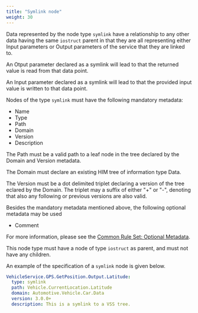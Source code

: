 ```yaml
---
title: "Symlink node"
weight: 30
---
```


Data represented by the node type `symlink` have a relationship to any other data having the same `iostruct` parent in that they are all representing either
Input parameters or Output parameters of the service that they are linked to.

An Otput parameter declared as a symlink will lead to that the returned value is read from that data point.

An Input parameter declared as a symlink will lead to that the provided input value is written to that data point.

Nodes of the type `symlink` must have the following mandatory metadata:
- Name
- Type
- Path
- Domain
- Version
- Description

The Path must be a valid path to a leaf node in the tree declared by the Domain and Version metadata.

The Domain must declare an existing HIM tree of information type Data.

The Version must be a dot delimited triplet declaring a version of the tree eclared by the Domain.
The triplet may a suffix of either "+" or "-", denoting that also any following or previous versions are also valid.

Besides the mandatory metadata mentioned above, the following optional metadata may be used
- Comment

For more information, please see the [Common Rule Set: Optional Metadata](/hierarchical_information_model/common_rule_set/basics#optional-metadata).

This node type must have a node of type `iostruct` as parent, and must not have any children.

An example of the specification of a `symlink` node is given below.

```YAML
VehicleService.GPS.GetPosition.Output.Latitude:
  type: symlink
  path: Vehicle.CurrentLocation.Latitude
  domain: Automotive.Vehicle.Car.Data
  version: 3.0.0+
  description: This is a symlink to a VSS tree.
```
